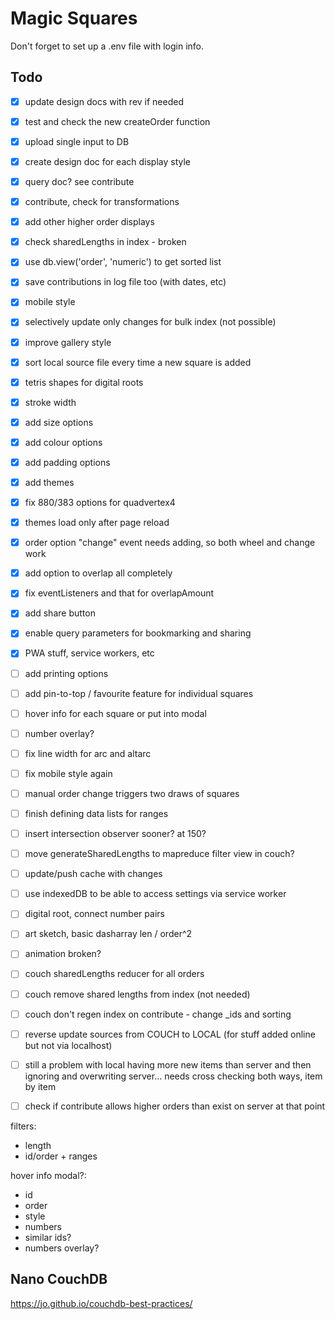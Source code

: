 # Magic Squares

Don't forget to set up a .env file with login info.



## Todo

- [x] update design docs with rev if needed
- [x] test and check the new createOrder function
- [x] upload single input to DB
- [x] create design doc for each display style
- [x] query doc? see contribute
- [x] contribute, check for transformations
- [x] add other higher order displays
- [x] check sharedLengths in index - broken
- [x] use db.view('order', 'numeric') to get sorted list
- [x] save contributions in log file too (with dates, etc)
- [x] mobile style
- [x] selectively update only changes for bulk index (not possible)
- [x] improve gallery style
- [x] sort local source file every time a new square is added
- [x] tetris shapes for digital roots
- [x] stroke width
- [x] add size options
- [x] add colour options
- [x] add padding options
- [x] add themes
- [x] fix 880/383 options for quadvertex4
- [x] themes load only after page reload
- [x] order option "change" event needs adding, so both wheel and change work
- [x] add option to overlap all completely
- [x] fix eventListeners and that for overlapAmount
- [x] add share button
- [x] enable query parameters for bookmarking and sharing
- [x] PWA stuff, service workers, etc
- [ ] add printing options
- [ ] add pin-to-top / favourite feature for individual squares
- [ ] hover info for each square or put into modal
- [ ] number overlay?
- [ ] fix line width for arc and altarc
- [ ] fix mobile style again
- [ ] manual order change triggers two draws of squares
- [ ] finish defining data lists for ranges
- [ ] insert intersection observer sooner? at 150?
- [ ] move generateSharedLengths to mapreduce filter view in couch?
- [ ] update/push cache with changes
- [ ] use indexedDB to be able to access settings via service worker
- [ ] digital root, connect number pairs
- [ ] art sketch, basic dasharray len / order^2
- [ ] animation broken?
- [ ] couch sharedLengths reducer for all orders
- [ ] couch remove shared lengths from index (not needed)
- [ ] couch don't regen index on contribute - change _ids and sorting
- [ ] reverse update sources from COUCH to LOCAL (for stuff added online but not via localhost)
- [ ] still a problem with local having more new items than server and then ignoring and overwriting server... needs cross checking both ways, item by item
- [ ] check if contribute allows higher orders than exist on server at that point






filters:
  - length
  - id/order + ranges

hover info modal?:
  - id
  - order
  - style
  - numbers
  - similar ids?
  - numbers overlay?





## Nano CouchDB

https://jo.github.io/couchdb-best-practices/
